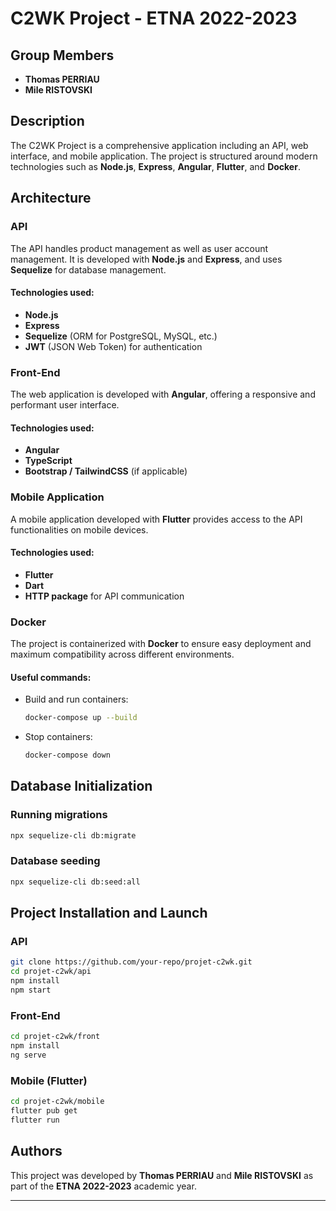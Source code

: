 # C2WK Project - ETNA 2022-2023

## Group Members
- **Thomas PERRIAU**
- **Mile RISTOVSKI**

## Description
The C2WK Project is a comprehensive application including an API, web interface, and mobile application. The project is structured around modern technologies such as **Node.js**, **Express**, **Angular**, **Flutter**, and **Docker**.

## Architecture

### API
The API handles product management as well as user account management. It is developed with **Node.js** and **Express**, and uses **Sequelize** for database management.

#### Technologies used:
- **Node.js**
- **Express**
- **Sequelize** (ORM for PostgreSQL, MySQL, etc.)
- **JWT** (JSON Web Token) for authentication

### Front-End
The web application is developed with **Angular**, offering a responsive and performant user interface.

#### Technologies used:
- **Angular**
- **TypeScript**
- **Bootstrap / TailwindCSS** (if applicable)

### Mobile Application
A mobile application developed with **Flutter** provides access to the API functionalities on mobile devices.

#### Technologies used:
- **Flutter**
- **Dart**
- **HTTP package** for API communication

### Docker
The project is containerized with **Docker** to ensure easy deployment and maximum compatibility across different environments.

#### Useful commands:
- Build and run containers:
  ```sh
  docker-compose up --build
  ```
- Stop containers:
  ```sh
  docker-compose down
  ```

## Database Initialization

### Running migrations
```sh
npx sequelize-cli db:migrate
```

### Database seeding
```sh
npx sequelize-cli db:seed:all
```

## Project Installation and Launch

### API
```sh
git clone https://github.com/your-repo/projet-c2wk.git
cd projet-c2wk/api
npm install
npm start
```

### Front-End
```sh
cd projet-c2wk/front
npm install
ng serve
```

### Mobile (Flutter)
```sh
cd projet-c2wk/mobile
flutter pub get
flutter run
```

## Authors
This project was developed by **Thomas PERRIAU** and **Mile RISTOVSKI** as part of the **ETNA 2022-2023** academic year.

---
